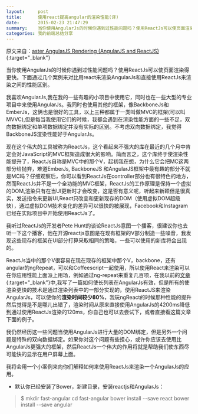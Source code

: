 ```yaml
---
layout:     post
title:      使用react提高angular的渲染性能(译) 
date:       2015-02-23 21:47:29
summary:    当你使用AngularJs的时候你遇到过性能问题吗？使用ReactJs可以使页面渲染得更快。下面通过几个案例来对比用react来渲染AngularJs和直接使用ReactJs来渲染之间的性能区别。  
categories: 我的前端总结分享 
---
```

原文来自：[aster AngularJS Rendering (AngularJS and ReactJS)](http://www.williambrownstreet.net/blog/2014/04/faster-angularjs-rendering-angularjs-and-reactjs/){:target="_blank"}

当你使用AngularJs的时候你遇到过性能问题吗？使用ReactJs可以使页面渲染得更快。下面通过几个案例来对比用react来渲染AngularJs和直接使用ReactJs来渲染之间的性能区别。

我喜欢AngularJs,我在我的一些有趣的小项目中使用它，同时也在一些大型的专业项目中来使用AngularJs。我同时也使用其他的框架，像BackboneJs和EmberJs，这俩也是很好的工具，以上三种都属于一类叫做MVC的框架(可以叫MVVC),但是每当我使用它们的时候，我都会遇到在渲染性能方面的一些不足，双向数据绑定和单项数据绑定并没有实际的区别。不考虑双向数据绑定，我觉得BackboneJS渲染性能好于AngularJs。

现在这个伟大的工具被称为ReactJs，这个看起来不强大的库在最近的几个月中肯定会对JavaScript的MVC框架造成很大的影响。简而言之，这个库终于使渲染性能提升了，ReactJs自称是MVC中的那个V，起初我在想，为什么它会把MC这两部分给抛弃，难道EmberJs, BackboneJS 和AngularJS框架中最有趣的部分不就是MC吗？仔细观察后，你可以看到ReactJs在controller部分也有很特色的地方，然而ReactJs并不是一个全功能的MVC框架，ReactJs的工作原理是保持一个虚拟的DOM,渲染只有在当UI更新时才会改变，这是否有意义呢，听起来新颖但是很真实，发送指令来更新UI,React只改变和更新现存的DOM（使用虚拟DOM超级快），通过虚拟DOM技术变化的差异可以很快的被展现，Facebook和Instagram已经在实际项目中开始使用ReactJs了。

我听过ReactJs的开发者Pete Hunt的谈论ReactJs意图一个播客，很建议你也去听一下这个播客，他在开源reactjs意图是在现有框架的V部分制造一些噪音，我发现这些现存的框架在UI部分打算采取相同的策略，一些可以使用的新库将会出现的。

ReactJs当中的那个V很容易在现在现存的框架中那个V，backbone，还有angular的ngRepeat，可以和Coffeescript一起使用，所以使用React来渲染可以在你应用性能上面派上用场，例如通过ng-repeat来重复几百项，在我以前的[文章](http://www.williambrownstreet.net/blog/2013/07/angularjs-my-solution-to-the-ng-repeat-performance-problem/){:target="_blank"}中,我写了一篇如何使长列表在AngularJs有效，但是所有的使渲染更快的技术是通过渲染列表中的一部分实现的，使用ReactJS来渲染AngularJs，可以使你的**渲染时间较少80%**，我玩ngReact的时候那种性能的提升然后觉得是不是哪儿出错了，渲染时间从原来直接使用AngularJs的4200ms降低到通过使用ReactJs渲染的120ms，你自己也可以去尝试下，或者直接看这篇文章下面的例子。

我仍然经历这一些问题当使用AngularJs进行大量的DOM绑定，但是另外一个问题是特殊的双向数据绑定。如果你对这个问题有些担心，或许你应该去使用比AngularJs更强大的框架，然后ReactJs一个伟大的作用将就是帮助我们使东西尽可能快的显示在用户屏幕上面。

我将会用一个小案例来向你们解释如何来使用ReactJs来渲染一个AngularJs的应用。
 
 - 默认你已经安装了Bower，新建目录，安装reactjs和AngularJs：
  <blockquote>
  $ mkdir fast-angular  
  cd fast-angular  
  bower install --save react  
  bower install --save angular  
  </blockquote>
